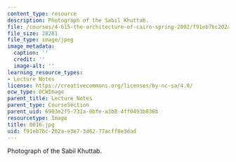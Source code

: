 ```yaml
---
content_type: resource
description: Photograph of the Sabil Khuttab.
file: /courses/4-615-the-architecture-of-cairo-spring-2002/f91eb7bc202ae3e73d6277acff8e3dad_0016.jpg
file_size: 28281
file_type: image/jpeg
image_metadata:
  caption: ''
  credit: ''
  image-alt: ''
learning_resource_types:
- Lecture Notes
license: https://creativecommons.org/licenses/by-nc-sa/4.0/
ocw_type: OCWImage
parent_title: Lecture Notes
parent_type: CourseSection
parent_uid: 6903e2f5-731a-0bfe-a3b8-4ff0493b836b
resourcetype: Image
title: 0016.jpg
uid: f91eb7bc-202a-e3e7-3d62-77acff8e3dad
---
```

Photograph of the Sabil Khuttab.